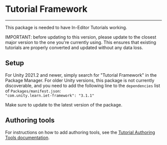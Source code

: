 # Tutorial Framework
---------
This package is needed to have In-Editor Tutorials working.

IMPORTANT: before updating to this version, please update to the closest major version to the one you're currently using. This ensures that existing tutorials are properly converted and updated without any data loss.

## Setup
For Unity 2021.2 and newer, simply search for "Tutorial Framework" in the Package Manager. For older Unity versions, this package is not currently discoverable,
and you need to add the following line to the `dependencies` list of `Packages/manifest.json`:  
`"com.unity.learn.iet-framework": "3.1.1"`

Make sure to update to the latest version of the package.

## Authoring tools
For instructions on how to add authoring tools, see the [Tutorial Authoring Tools documentation](https://docs.unity3d.com/Packages/com.unity.learn.iet-framework.authoring@latest).
